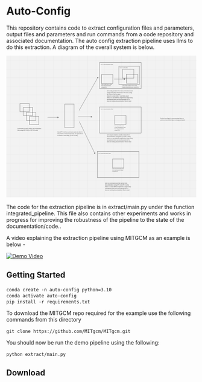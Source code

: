 # Auto-Config
This repository contains code to extract configuration files and parameters, output files and parameters and run commands from a code repository and associated documentation.
The auto config extraction pipeline uses llms to do this extraction.
A diagram of the overall system is below.

![Pipeline Diagram](./images/pipeline.png)

The code for the extraction pipeline is in extract/main.py under the function integrated_pipeline.
This file also contains other experiments and works in progress for improving the robustness of the pipeline to the state of the documentation/code..

A video explaining the extraction pipeline using MITGCM as an example is below -

[![Demo Video](https://img.youtube.com/vi/LLY966_iytg/0.jpg)](https://www.youtube.com/watch?v=LLY966_iytg)


## Getting Started
```
conda create -n auto-config python=3.10
conda activate auto-config
pip install -r requirements.txt
```

To download the MITGCM repo required for the example use the following commands from this directory
```
git clone https://github.com/MITgcm/MITgcm.git
```

You should now be run the demo pipeline using the following:

```
python extract/main.py
```

## Download
